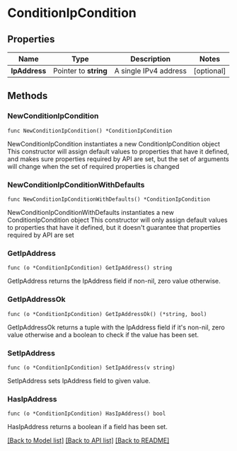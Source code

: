 # ConditionIpCondition

## Properties

Name | Type | Description | Notes
------------ | ------------- | ------------- | -------------
**IpAddress** | Pointer to **string** | A single IPv4 address | [optional] 

## Methods

### NewConditionIpCondition

`func NewConditionIpCondition() *ConditionIpCondition`

NewConditionIpCondition instantiates a new ConditionIpCondition object
This constructor will assign default values to properties that have it defined,
and makes sure properties required by API are set, but the set of arguments
will change when the set of required properties is changed

### NewConditionIpConditionWithDefaults

`func NewConditionIpConditionWithDefaults() *ConditionIpCondition`

NewConditionIpConditionWithDefaults instantiates a new ConditionIpCondition object
This constructor will only assign default values to properties that have it defined,
but it doesn't guarantee that properties required by API are set

### GetIpAddress

`func (o *ConditionIpCondition) GetIpAddress() string`

GetIpAddress returns the IpAddress field if non-nil, zero value otherwise.

### GetIpAddressOk

`func (o *ConditionIpCondition) GetIpAddressOk() (*string, bool)`

GetIpAddressOk returns a tuple with the IpAddress field if it's non-nil, zero value otherwise
and a boolean to check if the value has been set.

### SetIpAddress

`func (o *ConditionIpCondition) SetIpAddress(v string)`

SetIpAddress sets IpAddress field to given value.

### HasIpAddress

`func (o *ConditionIpCondition) HasIpAddress() bool`

HasIpAddress returns a boolean if a field has been set.


[[Back to Model list]](../README.md#documentation-for-models) [[Back to API list]](../README.md#documentation-for-api-endpoints) [[Back to README]](../README.md)


